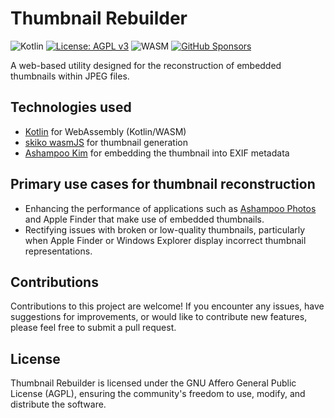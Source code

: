 # Thumbnail Rebuilder

![Kotlin](https://img.shields.io/badge/kotlin-2.2.0-blue.svg?logo=kotlin)
[![License: AGPL v3](https://img.shields.io/badge/license-AGPL--3.0-blue.svg)](https://www.gnu.org/licenses/agpl-3.0)
![WASM](https://img.shields.io/badge/-WASM-gray.svg?style=flat)
[![GitHub Sponsors](https://img.shields.io/badge/Sponsor-gray?&logo=GitHub-Sponsors&logoColor=EA4AAA)](https://github.com/sponsors/StefanOltmann)

A web-based utility designed for the reconstruction of embedded thumbnails within JPEG files.

## Technologies used

* [Kotlin](https://kotlinlang.org/) for WebAssembly (Kotlin/WASM)
* [skiko wasmJS](https://github.com/JetBrains/skiko) for thumbnail generation
* [Ashampoo Kim](https://github.com/ashampoo/kim) for embedding the thumbnail into EXIF metadata

## Primary use cases for thumbnail reconstruction

* Enhancing the performance of applications such as  [Ashampoo Photos](https://ashampoo.com/photos) and Apple Finder that make use of embedded thumbnails.
* Rectifying issues with broken or low-quality thumbnails, particularly when Apple Finder or Windows Explorer display incorrect thumbnail representations.

## Contributions

Contributions to this project are welcome! If you encounter any issues,
have suggestions for improvements, or would like to contribute new features,
please feel free to submit a pull request.

## License

Thumbnail Rebuilder is licensed under the GNU Affero General Public License (AGPL),
ensuring the community's freedom to use, modify, and distribute the software.
